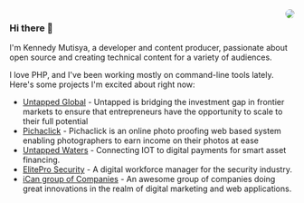 <img src="https://avatars2.githubusercontent.com/u/54508479?s=460&u=7a079ada4955bd64a2475589fbed980ad4df2aa8&v=4" align="right" style="border-radius:50%">

### Hi there 👋
I'm Kennedy Mutisya, a developer and content producer, passionate about open source and creating technical content for a variety of audiences.

I love PHP, and I've been working mostly on command-line tools lately. Here's some projects I'm excited about right now:

- [Untapped Global](https://untapped-global.com) - Untapped is bridging the investment gap in frontier markets to ensure that entrepreneurs have the opportunity to scale to their full potential
- [Pichaclick](https://pichaclick.co.ke) - Pichaclick is an online photo proofing web based system enabling photographers to earn income on their photos at ease
- [Untapped Waters](https://untappedwaters.com) - Connecting IOT to digital payments for smart asset financing.
- [ElitePro Security](https://eliteprosecurity.tech) - A digital workforce manager for the security industry.
- [iCan group of Companies](https://ican.marketing) - An awesome group of companies doing great innovations in the realm of digital marketing and web applications. 

<!--
**kenmush/kenmush** is a ✨ _special_ ✨ repository because its `README.md` (this file) appears on your GitHub profile.

Here are some ideas to get you started:

- 🔭 I’m currently working on ...
- 🌱 I’m currently learning ...
- 👯 I’m looking to collaborate on ...
- 🤔 I’m looking for help with ...
- 💬 Ask me about ...
- 📫 How to reach me: ...
- 😄 Pronouns: ...
- ⚡ Fun fact: ...
-->
